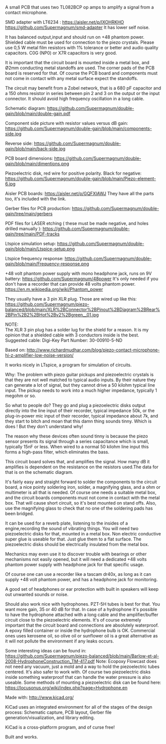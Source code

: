 A small PCB that uses two TL082BCP op amps to amplify a signal from a contact microphone.

SMD adapter with LT6234 :
https://aisler.net/p/IXOHRKHO
https://github.com/Supermagnum/smd-adapter
It has lower self noise.

It has balanced output,input and should run on +48 phantom power.
Shielded cable must be used for connection to the piezo crystals.
Please use 0,5 W metal film resistors with 1% tolerance or better and audio quality capacitors.
C0G (NP0) or X7R capacitors is very good.

It is important that the circuit board is mounted inside a metal box, and Ø2mm conducting metal standoffs are used.
The corner pads of the PCB board is reserved for that.
Of course the PCB board and components must not come in contact with any metal surface expect the standoffs.

The circuit may benefit from a Zobel network, that is a 680 pF capacitor and a 150 ohms resistor in series between pin 2 and 3 on the output or the input connector. It should avoid high frequency oscillation in a long cable.

Schematic diagram:
https://github.com/Supermagnum/double-gain/blob/main/double-gain.pdf

Component side picture with resistor values versus dB gain:
https://github.com/Supermagnum/double-gain/blob/main/components-side.jpg

Reverse side:
https://github.com/Supermagnum/double-gain/blob/main/back-side.jpg

PCB board dimensions:
https://github.com/Supermagnum/double-gain/blob/main/dimentions.png

Piezoelectric disk, red wire for positive polarity.
Black for negative: https://github.com/Supermagnum/double-gain/blob/main/Piezo-element-6.jpg

Aisler PCB boards:
https://aisler.net/p/GQFXIAWJ
They have all the parts too, it's included with the link.


Gerber files for PCB production:
https://github.com/Supermagnum/double-gain/tree/main/gerbers

PDF files for LASER etching ( these must be made negative, and holes drilled manually ):
https://github.com/Supermagnum/double-gain/tree/main/PDF-tracks

Ltspice simulation setup:
https://github.com/Supermagnum/double-gain/blob/main/Ltspice-setup.png

Ltspice frequency response:
https://github.com/Supermagnum/double-gain/blob/main/Frequency-response.png


+48 volt phantom power supply with mono headphone jack, runs on 9V battery:
https://github.com/Supermagnum/48power
It's only needed if you don't have a recorder that can provide 48 volts phantom power.
https://en.m.wikipedia.org/wiki/Phantom_power

They usually have a 3 pin XLR plug. Those are wired up like this: https://github.com/Supermagnum/piezo-balanced/blob/main/XLR%2BConnector%2BPinout%2BDiagram%2BRear%2BPin%2B2%2BHot%2Bv2%2Bgreen__01.jpg

NOTE:  
The XLR 3 pin plug has a solder lug for the shield for a reason.
It is my opinion that a shielded cable with 3 conductors inside is the best.
Suggested cable: Digi-Key Part Number: 30-00910-5-ND

Based on:
http://www.richardmudhar.com/blog/piezo-contact-microphone-hi-z-amplifier-low-noise-version/

It works nicely in LTspice, a program for simulation of circuits.

Why: The problem with piezo guitar pickups and piezoelectric crystals is that they are not well matched to typical audio inputs. By their nature they can generate a lot of signal, but they cannot drive a 50 kilohm typical line input. The pickup needs to work into a much higher impedance, typically 1 megohm or so.

So what to people do? They go and plug a piezoelectric disks output directly into the line input of their recorder, typical impedance 50k, or the plug-in-power mic input of their recorder, typical impedance about 7k, and they start to bitch and moan that this damn thing sounds tinny. Which is does ! But they don't understand why!

The reason why these devices often sound tinny is because the piezo sensor presents its signal through a series capacitance which is small, typically 15nF or less. When wired to a normal 50 kilohm line input this forms a high-pass filter, which eliminates the bass.

This circuit board solves that, and amplifies the signal. How many dB it amplifies is dependent on the resistance on the resistors used.The data for that is on the schematic diagram.

It's fairly easy and straight forward to solder the components to the circuit board, a nice pointy soldering iron, solder, a magnifying glass, and a ohm or multimeter is all that is needed. Of course one needs a suitable metal box, and the circuit boards components must not come in contact with the metal box. That will cause short circuit, so it's best mounted on stand offs. Also, use the magnifying glass to check that no one of the soldering pads has been bridged.

It can be used for a reverb plate, listening to the insides of a engine,recording the sound of vibrating things. You will need two piezoelectric disks for that, mounted in a metal box. Non electric conductive super glue is useable for that. Just glue them to a flat surface. The piezoelectric disks should be electrically insulated from the metal box.

Mechanics may even use it to discover trouble with bearings or other mechanisms not easily opened, but it will need a dedicated +48 volts phantom power supply with headphone jack for that specific usage.

Of course one can use a recorder like a tascam dr40x, as long as it can supply +48 volt phantom power, and has a headphone jack for monitoring.

A good set of headphones or ear protection with built in speakers will keep out unwanted sounds or noise.

Should also work nice with hydrophones. PZT-5H tubes is best for that. You want more gain, 35 or 40 dB for that. 
In case of a hydrophone it's possible to have the hydrophone attached with a long cable and the amplifier/buffer circuit close to the piezoelectric elements. 
It's of course extremely important that the circuit board and connections are absolutely waterproof. 
A epoxy filled container or inside the hydrophone bulb is OK. Commercial ones uses kerosene oil, so olive oil or sunflower oil is a great alternative as it will not pollute the environment if any leaks occurs.

Some interesting ideas can be found in: https://github.com/Supermagnum/piezo-balanced/blob/main/Barlow-et-al-2008-HydrophoneConstruction_TM-417.pdf Note: Ecopoxy Flowcast does not need any vacuum, just a mold and a way to hold the piezoelectric tubes centered. It's also safer to work with. Of course two piezoelectric disks inside something waterproof that can handle the water pressure is also useable.
Some methods of mounting a piezoelectric disk can be found here: https://locusonus.org/wiki/index.php?page=Hydrophone.en

Made with: http://www.kicad.org/

KiCad uses an integrated environment for all of the stages of the design process: Schematic capture, PCB layout, Gerber file generation/visualization, and library editing.

KiCad is a cross-platform program, and of curse free!


Built and works.


